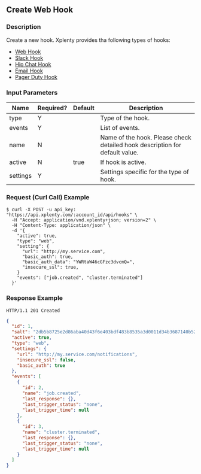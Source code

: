 ## Create Web Hook

### Description
Create a new hook. Xplenty provides tha following types of hooks:

* [Web Hook](https://github.com/xplenty/xplenty-api-doc-v2/blob/master/resources/hooks/web-hook.md)
* [Slack Hook](https://github.com/xplenty/xplenty-api-doc-v2/blob/master/resources/hooks/slack-hook.md)
* [Hip Chat Hook](https://github.com/xplenty/xplenty-api-doc-v2/blob/master/resources/hooks/hip-chat-hook.md)
* [Email Hook](https://github.com/xplenty/xplenty-api-doc-v2/blob/master/resources/hooks/email-hook.md)
* [Pager Duty Hook](https://github.com/xplenty/xplenty-api-doc-v2/blob/master/resources/hooks/pager-duty-hook.md)

### Input Parameters
|Name|Required?|Default|Description|
|----|---------|-------|-----------|
type|Y| |Type of the hook.
events|Y| |List of events.
name|N| |Name of the hook. Please check detailed hook description for default value.
active|N|true|If hook is active.
settings|Y| |Settings specific for the type of hook.

### Request (Curl Call) Example
```shell
$ curl -X POST -u api_key: "https://api.xplenty.com/:account_id/api/hooks" \
  -H "Accept: application/vnd.xplenty+json; version=2" \
  -H "Content-Type: application/json" \
  -d '{
    "active": true,
    "type": "web",
    "setting": {
      "url": "http://my.service.com",
      "basic_auth": true,
      "basic_auth_data": "YWRtaW46cGFzc3dvcmQ=",
      "insecure_ssl": true,
    }
    "events": ["job.created", "cluster.terminated"]
  }'
```

### Response Example
```HTTP
HTTP/1.1 201 Created
```

```json
{
  "id": 1,
  "salt": "2db5b8725e2d86aba40d43f6e403bdf483b8535a3d0011d34b3687140b52bc8c",
  "active": true,
  "type": "web",
  "settings": {
    "url": "http://my.service.com/notifications",
    "insecure_ssl": false,
    "basic_auth": true
  },
  "events": [
    {
      "id": 2,
      "name": "job.created",
      "last_response": {},
      "last_trigger_status": "none",
      "last_trigger_time": null
    },
    {
      "id": 3,
      "name": "cluster.terminated",
      "last_response": {},
      "last_trigger_status": "none",
      "last_trigger_time": null
    }
  ]
}
```
